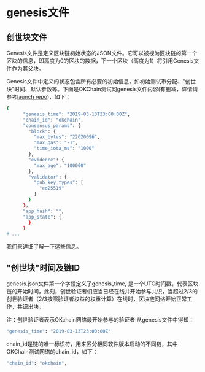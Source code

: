 # genesis文件

## 创世块文件

Genesis文件是定义区块链初始状态的JSON文件。它可以被视为区块链的第一个区块的信息，即高度为0的区块的数据，下一个区块（高度为1）将引用Genesis文件作为其父块。

Genesis文件中定义的状态包含所有必要的初始信息，如初始测试币分配、"创世块"时间、默认参数等。下面是OKChain测试网genesis文件内容(有删减，详情请参考[launch repo](http://gitlab.okcoin-inc.com/dex/launch))，如下：
```sh
{
      "genesis_time": "2019-03-13T23:00:00Z",
      "chain_id": "okchain",
      "consensus_params": {
        "block": {
          "max_bytes": "22020096",
          "max_gas": "-1",
          "time_iota_ms": "1000"
        },
        "evidence": {
          "max_age": "100000"
        },
        "validator": {
          "pub_key_types": [
            "ed25519"
          ]
        }
      },
      "app_hash": "",
      "app_state": {   
        }
      }
# ...
```
我们来详细了解一下这些信息。

## "创世块"时间及链ID

genesis.json文件第一个字段定义了genesis_time, 是一个UTC时间戳，代表区块链的开始时间，此刻，创世验证者们应当已经在线并开始参与共识，当超过2/3的创世验证者（2/3按照验证者权益的权重计算）在线时，区块链网络开始正常工作，共识出块。

注：创世验证者表示OKchain网络最开始参与的验证者
从genesis文件中得知：
```sh
"genesis_time": "2019-03-13T23:00:00Z"
```

chain_id是链的唯一标识符，用来区分相同软件版本启动的不同链，其中OKChain测试网络的chain_id，如下：
```sh
"chain_id": "okchain",
```

